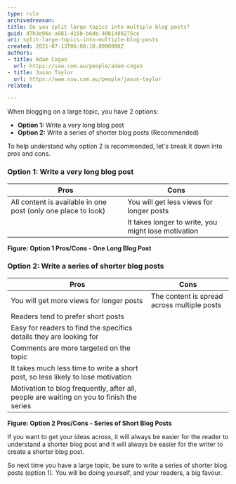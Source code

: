 ```yaml
---
type: rule
archivedreason:
title: Do you split large topics into multiple blog posts?
guid: d7b3e96e-a981-415b-b6de-40b1480275ce
uri: split-large-topics-into-multiple-blog-posts
created: 2021-07-13T06:08:10.0000000Z
authors:
- title: Adam Cogan
  url: https://ssw.com.au/people/adam-cogan
- title: Jason Taylor
  url: https://www.ssw.com.au/people/jason-taylor
related:

---
```


When blogging on a large topic, you have 2 options:

- **Option 1:** Write a very long blog post
- **Option 2:** Write a series of shorter blog posts (Recommended)

To help understand why option 2 is recommended, let's break it down into pros and cons.

<!--endintro-->

### Option 1: Write a very long blog post

| Pros | Cons | 
| -------- | --------- | 
| All content is available in one post (only one place to look) | You will get less views for longer posts | 
|          | It takes longer to write, you might lose motivation  | 

**Figure: Option 1 Pros/Cons - One Long Blog Post**

### Option 2: Write a series of shorter blog posts

| Pros | Cons | 
| -------- | --------- | 
| You will get more views for longer posts | The content is spread across multiple posts | 
| Readers tend to prefer short posts |   | 
| Easy for readers to find the specifics details they are looking for |   | 
| Comments are more targeted on the topic |   | 
| It takes much less time to write a short post, so less likely to lose motivation |   | 
| Motivation to blog frequently, after all, people are waiting on you to finish the series |   | 

**Figure: Option 2 Pros/Cons - Series of Short Blog Posts**

If you want to get your ideas across, it will always be easier for the reader to understand a shorter blog post and it will always be easier for the writer to create a shorter blog post.

So next time you have a large topic, be sure to write a series of shorter blog posts (option 1). You will be doing yourself, and your readers, a big favour.
